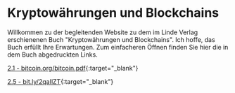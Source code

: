 # Kryptowährungen und Blockchains

Willkommen zu der begleitenden Website zu dem im Linde Verlag erschienenen Buch "Kryptowährungen und Blockchains". Ich hoffe, das Buch erfüllt Ihre Erwartungen. Zum einfacheren Öffnen finden Sie hier die in dem Buch abgedruckten Links. 

[2.1 - bitcoin.org/bitcoin.pdf](http://bitcoin.org/bitcoin.pdf){:target="_blank"}

[2.5 - bit.ly/2qaIlZT](http://bit.ly/2qaIlZT){:target="_blank"}

